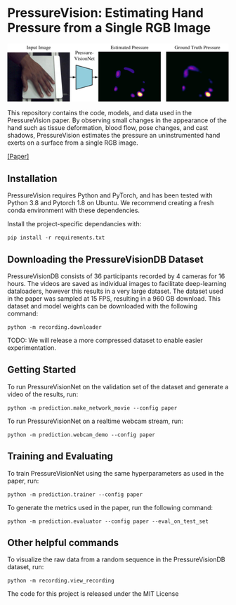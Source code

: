 # PressureVision: Estimating Hand Pressure from a Single RGB Image

![PressureVision](docs/headline_img.png)

This repository contains the code, models, and data used in the PressureVision paper. By observing small changes in the appearance of the hand such as tissue deformation, blood flow, pose changes, and cast shadows, PressureVision estimates the pressure an uninstrumented hand exerts on a surface from a single RGB image.

[[Paper]](https://arxiv.org/abs/2203.10385)

## Installation

PressureVision requires Python and PyTorch, and has been tested with Python 3.8 and Pytorch 1.8 on Ubuntu. We recommend creating a fresh conda environment with these dependencies.

Install the project-specific dependancies with:
```
pip install -r requirements.txt
```

## Downloading the PressureVisionDB Dataset

PressureVisionDB consists of 36 participants recorded by 4 cameras for 16 hours. The videos are saved as individual images to facilitate deep-learning dataloaders, however this results in a very large dataset. The dataset used in the paper was sampled at 15 FPS, resulting in a 960 GB download. This dataset and model weights can be downloaded with the following command:

```
python -m recording.downloader
```

TODO: We will release a more compressed dataset to enable easier experimentation.

## Getting Started

To run PressureVisionNet on the validation set of the dataset and generate a video of the results, run:
```
python -m prediction.make_network_movie --config paper
```

To run PressureVisionNet on a realtime webcam stream, run:
```
python -m prediction.webcam_demo --config paper
```

## Training and Evaluating

To train PressureVisionNet using the same hyperparameters as used in the paper, run:

```
python -m prediction.trainer --config paper
```

To generate the metrics used in the paper, run the following command:

```
python -m prediction.evaluator --config paper --eval_on_test_set
```

## Other helpful commands

To visualize the raw data from a random sequence in the PressureVisionDB dataset, run:
```
python -m recording.view_recording
```

The code for this project is released under the MIT License
